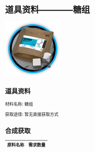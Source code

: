 # 道具资料————糖组

![糖组](./matIcons/糖组.png)

## 道具资料

材料名称: 糖组

获取途径: 暂无直接获取方式

## 合成获取

| 原料名称 | 需求数量  |
|---------|-----|

